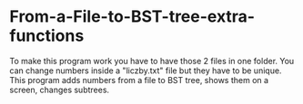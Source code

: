 # From-a-File-to-BST-tree-extra-functions
To make this program work you have to have those 2 files in one folder. You can change numbers inside a "liczby.txt" file but they have to be unique. This program adds numbers from a file to BST tree, shows them on a screen, changes subtrees.
